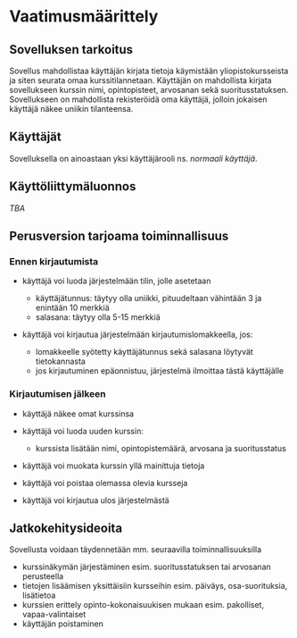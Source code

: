 # Vaatimusmäärittely

## Sovelluksen tarkoitus

Sovellus mahdollistaa käyttäjän kirjata tietoja käymistään yliopistokursseista ja siten seurata omaa kurssitilannetaan. Käyttäjän on mahdollista kirjata sovellukseen
kurssin nimi, opintopisteet, arvosanan sekä suoritusstatuksen. Sovellukseen on mahdollista rekisteröidä oma käyttäjä, jolloin jokaisen käyttäjä näkee uniikin tilanteensa.

## Käyttäjät

Sovelluksella on ainoastaan yksi käyttäjärooli ns. _normaali käyttäjä_.

## Käyttöliittymäluonnos

_TBA_

## Perusversion tarjoama toiminnallisuus

### Ennen kirjautumista

- käyttäjä voi luoda järjestelmään tilin, jolle asetetaan
  - käyttäjätunnus: täytyy olla uniikki, pituudeltaan vähintään 3 ja enintään 10 merkkiä
  - salasana: täytyy olla 5-15 merkkiä 

- käyttäjä voi kirjautua järjestelmään kirjautumislomakkeella, jos:
  - lomakkeelle syötetty käyttäjätunnus sekä salasana löytyvät tietokannasta
  - jos kirjautuminen epäonnistuu, järjestelmä ilmoittaa tästä käyttäjälle

### Kirjautumisen jälkeen

- käyttäjä näkee omat kurssinsa

- käyttäjä voi luoda uuden kurssin:
  - kurssista lisätään nimi, opintopistemäärä, arvosana ja suoritusstatus

- käyttäjä voi muokata kurssin yllä mainittuja tietoja
  
- käyttäjä voi poistaa olemassa olevia kursseja

- käyttäjä voi kirjautua ulos järjestelmästä

## Jatkokehitysideoita

Sovellusta voidaan täydennetään mm. seuraavilla toiminnallisuuksilla

- kurssinäkymän järjestäminen esim. suoritusstatuksen tai arvosanan perusteella
- tietojen lisäämisen yksittäisiin kursseihin esim. päiväys, osa-suorituksia, lisätietoa
- kurssien erittely opinto-kokonaisuukisen mukaan esim. pakolliset, vapaa-valintaiset
- käyttäjän poistaminen
